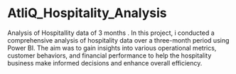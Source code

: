 # AtliQ_Hospitality_Analysis
Analysis of Hospitallity data of 3 months .
In this project, i conducted a comprehensive analysis of hospitality data over a three-month period using Power BI. The aim was to gain insights into various operational metrics, customer behaviors, and financial performance to help the hospitality business make informed decisions and enhance overall efficiency.
